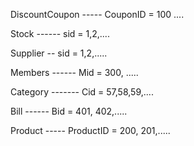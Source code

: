DiscountCoupon -----   CouponID  =   100 ....



Stock ------  sid  =   1,2,....

Supplier -- sid  =    1,2,.....



Members ------ Mid   =   300, .....



Category ------- Cid   =   57,58,59,....



Bill ------ Bid  =    401, 402,.....



Product ----- ProductID  =  200, 201,.....




